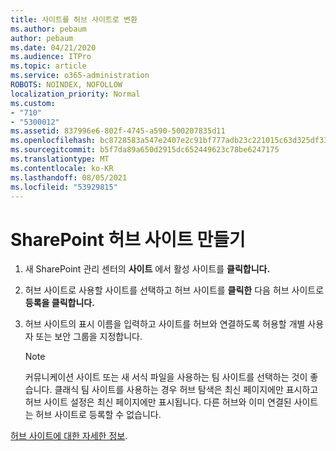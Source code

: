 ```yaml
---
title: 사이트를 허브 사이트로 변환
ms.author: pebaum
author: pebaum
ms.date: 04/21/2020
ms.audience: ITPro
ms.topic: article
ms.service: o365-administration
ROBOTS: NOINDEX, NOFOLLOW
localization_priority: Normal
ms.custom:
- "710"
- "5300012"
ms.assetid: 837996e6-802f-4745-a590-500207835d11
ms.openlocfilehash: bc8728583a547e2407e2c91bf777adb23c221015c63d325df33db6c691f98e71
ms.sourcegitcommit: b5f7da89a650d2915dc652449623c78be6247175
ms.translationtype: MT
ms.contentlocale: ko-KR
ms.lasthandoff: 08/05/2021
ms.locfileid: "53929815"
---
```

# <a name="create-a-sharepoint-hub-site"></a>SharePoint 허브 사이트 만들기

1. 새 SharePoint 관리 센터의 **사이트** 에서 활성 사이트를 **클릭합니다.**

2. 허브 사이트로 사용할 사이트를 선택하고 허브 사이트를 **클릭한** 다음 허브 사이트로 **등록을 클릭합니다.**

3. 허브 사이트의 표시 이름을 입력하고 사이트를 허브와 연결하도록 허용할 개별 사용자 또는 보안 그룹을 지정합니다.

    > [!NOTE]
    >  커뮤니케이션 사이트 또는 새 서식 파일을 사용하는 팀 사이트를 선택하는 것이 좋습니다. 클래식 팀 사이트를 사용하는 경우 허브 탐색은 최신 페이지에만 표시하고 허브 사이트 설정은 최신 페이지에만 표시됩니다. 다른 허브와 이미 연결된 사이트는 허브 사이트로 등록할 수 없습니다.
  
[허브 사이트에 대한 자세한 정보](https://go.microsoft.com/fwlink/?linkid=869149).
  